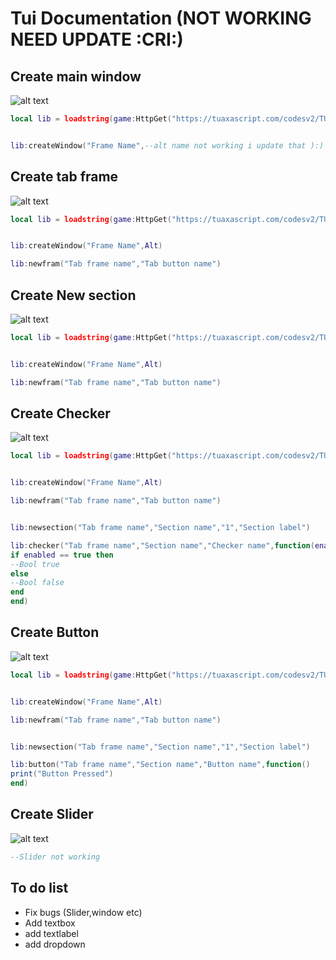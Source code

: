 # Tui Documentation (NOT WORKING NEED UPDATE :CRI:)
## Create main window
![alt text](https://i.hizliresim.com/ovhk03o.jpg)

```lua
local lib = loadstring(game:HttpGet("https://tuaxascript.com/codesv2/TUI.lua"))()


lib:createWindow("Frame Name",--alt name not working i update that ):)

```
## Create tab frame

![alt text](https://i.hizliresim.com/tnfqrh0.jpg)

```lua
local lib = loadstring(game:HttpGet("https://tuaxascript.com/codesv2/TUI.lua"))()


lib:createWindow("Frame Name",Alt)

lib:newfram("Tab frame name","Tab button name")

```
## Create New section

![alt text](https://i.hizliresim.com/fncoidp.jpg)

```lua
local lib = loadstring(game:HttpGet("https://tuaxascript.com/codesv2/TUI.lua"))()


lib:createWindow("Frame Name",Alt)

lib:newfram("Tab frame name","Tab button name")
```

## Create Checker

![alt text](https://i.hizliresim.com/rsv4ex7.jpg)
```lua
local lib = loadstring(game:HttpGet("https://tuaxascript.com/codesv2/TUI.lua"))()


lib:createWindow("Frame Name",Alt)

lib:newfram("Tab frame name","Tab button name")


lib:newsection("Tab frame name","Section name","1","Section label")

lib:checker("Tab frame name","Section name","Checker name",function(enabled)
if enabled == true then
--Bool true
else
--Bool false
end
end)
```

## Create Button

![alt text](https://i.hizliresim.com/4lzsjwb.jpg)
```lua
local lib = loadstring(game:HttpGet("https://tuaxascript.com/codesv2/TUI.lua"))()


lib:createWindow("Frame Name",Alt)

lib:newfram("Tab frame name","Tab button name")


lib:newsection("Tab frame name","Section name","1","Section label")

lib:button("Tab frame name","Section name","Button name",function()
print("Button Pressed")
end)
```

## Create Slider

![alt text](https://www.parallels.com/blogs/app/uploads/2015/03/1.png)
```lua
--Slider not working
```

## To do list

- Fix bugs (Slider,window etc)
- Add textbox
- add textlabel
- add dropdown
